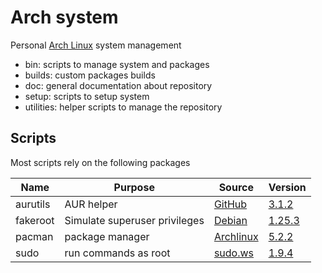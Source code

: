 # Arch system

Personal [Arch Linux](https://www.archlinux.org/) system management

- bin: scripts to manage system and packages
- builds: custom packages builds
- doc: general documentation about repository
- setup: scripts to setup system
- utilities: helper scripts to manage the repository


## Scripts

Most scripts rely on the following packages

| Name        | Purpose                          | Source                                                                            | Version                                                                                                     |
|-------------|----------------------------------|-----------------------------------------------------------------------------------|-------------------------------------------------------------------------------------------------------------|
| aurutils    | AUR helper                       | [GitHub](https://github.com/AladW/aurutils)                                       | [3.1.2](https://github.com/AladW/aurutils/releases/tag/3.1.2)                                               |
| fakeroot    | Simulate superuser privileges    | [Debian](http://debian.backend.mirrors.debian.org/debian/pool/main/f/fakeroot)    | [1.25.3](http://debian.backend.mirrors.debian.org/debian/pool/main/f/fakeroot/fakeroot_1.25.3.orig.tar.gz)  |
| pacman      | package manager                  | [Archlinux](https://git.archlinux.org/pacman.git)                                 | [5.2.2](https://git.archlinux.org/pacman.git/tag/?h=v5.2.2)                                                 |
| sudo        | run commands as root             | [sudo.ws](https://www.sudo.ws/repos/sudo)                                         | [1.9.4](https://www.sudo.ws/repos/sudo/rev/SUDO_1_9_4)                                                      |
